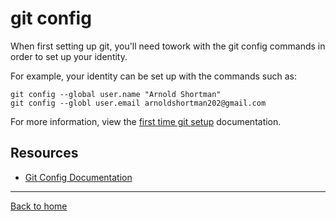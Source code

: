 # git config

When first setting up git, you'll need towork with the git config commands in order to set up your identity.

For example, your identity can be set up with the commands such as:

```
git config --global user.name "Arnold Shortman"
git config --globl user.email arnoldshortman202@gmail.com
```

For more information, view the [first time git setup](https://git-scm.com/book/en/v2/Getting-Started-First-Time-Git-Setup) documentation.

## Resources

- [Git Config Documentation](https://git-scm.com/docs/git-config)

---

[Back to home](../README.md)

